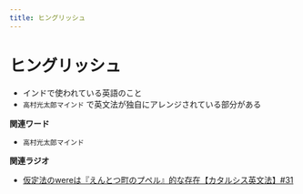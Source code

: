 ```yaml
---
title: ヒングリッシュ
---
```


# ヒングリッシュ


-   インドで使われている英語のこと
-   `高村光太郎マインド`
    で英文法が独自にアレンジされている部分がある

**関連ワード**

-   `高村光太郎マインド`

**関連ラジオ**

-   [仮定法のwereは『えんとつ町のプペル』的な存在【カタルシス英文法】#31](https://www.youtube.com/watch?v=OGdECZ_nZnM)
